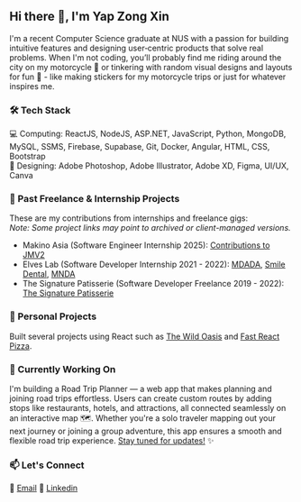 ## Hi there 👋, I'm Yap Zong Xin
I'm a recent Computer Science graduate at NUS with a passion for building intuitive features and designing user‑centric products that solve real problems.
When I'm not coding, you’ll probably find me riding around the city on my motorcycle 🛵 or tinkering with random visual designs and layouts for fun 🎨 - like making stickers for my motorcycle trips or just for whatever inspires me.

### 🛠️ Tech Stack
💻 Computing: ReactJS, NodeJS, ASP.NET, JavaScript, Python, MongoDB, MySQL, SSMS, Firebase, Supabase, Git, Docker, Angular, HTML, CSS, Bootstrap <br />
🎨 Designing: Adobe Photoshop, Adobe Illustrator, Adobe XD, Figma, UI/UX, Canva

### 💼 Past Freelance & Internship Projects
These are my contributions from internships and freelance gigs: <br />
*Note: Some project links may point to archived or client-managed versions.*
- Makino Asia (Software Engineer Internship 2025): <a href="https://drive.google.com/file/d/19Z0GgsIsuUSng1fEoz0mKycrG0DKOY3L/view?usp=drive_link" target="_blank">Contributions to JMV2</a>
- Elves Lab (Software Developer Internship 2021 - 2022): <a href="http://www.webdesigning.com.sg/project/Mdada/" target="_blank">MDADA</a>, <a href="https://www.smiledental.sg/" target="_blank">Smile Dental</a>, <a href="https://www.mnda.org.sg/" target="_blank">MNDA</a>
- The Signature Patisserie (Software Developer Freelance 2019 - 2022): <a href="https://thesignaturepatisserie.com/" target="_blank">The Signature Patisserie</a>



### 🌱 Personal Projects
Built several projects using React such as <a href="https://the-wild-oasis-blond-chi.vercel.app/">The Wild Oasis</a> and <a href="https://fast-react-pizza-ebon-theta.vercel.app/">Fast React Pizza</a>.

### 🧪 Currently Working On
I'm building a Road Trip Planner — a web app that makes planning and joining road trips effortless. Users can create custom routes by adding stops like restaurants, hotels, and attractions, all connected seamlessly on an interactive map 🗺️. Whether you're a solo traveler mapping out your next journey or joining a group adventure, this app ensures a smooth and flexible road trip experience. [Stay tuned for updates!](https://github.com/yap-zong-xin/road-trip/blob/main/README.md) ✨

### 📫 Let's Connect
📧 <a href="mailto:yapzongxin@hotmail.com">Email</a>
🔗 <a href="https://www.linkedin.com/in/yapzongxin" target="_blank">Linkedin</a>

<!--
**yap-zong-xin/yap-zong-xin** is a ✨ _special_ ✨ repository because its `README.md` (this file) appears on your GitHub profile.

Here are some ideas to get you started:

- 🔭 I’m currently working on ...
- 🌱 I’m currently learning ...
- 👯 I’m looking to collaborate on ...
- 🤔 I’m looking for help with ...
- 💬 Ask me about ...
- 📫 How to reach me: ...
- 😄 Pronouns: ...
- ⚡ Fun fact: ...
-->
